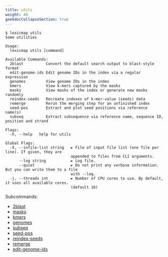```yaml
---
title: utils
weight: 40
geekdocCollapseSection: true
---
```


```plain
$ lexicmap utils
Some utilities

Usage:
  lexicmap utils [command]

Available Commands:
  2blast          Convert the default search output to blast-style format
  edit-genome-ids Edit genome IDs in the index via a regular expression
  genomes         View genome IDs in the index
  kmers           View k-mers captured by the masks
  masks           View masks of the index or generate new masks randomly
  reindex-seeds   Recreate indexes of k-mer-value (seeds) data
  remerge         Rerun the merging step for an unfinished index
  seed-pos        Extract and plot seed positions via reference name(s)
  subseq          Extract subsequence via reference name, sequence ID, position and strand

Flags:
  -h, --help   help for utils

Global Flags:
  -X, --infile-list string   ► File of input file list (one file per line). If given, they are
                             appended to files from CLI arguments.
      --log string           ► Log file.
      --quiet                ► Do not print any verbose information. But you can write them to a file
                             with --log.
  -j, --threads int          ► Number of CPU cores to use. By default, it uses all available cores.
                             (default 16)
```


Subcommands:

- [2blast](2blast/)
- [masks](masks/)
- [kmers](kmers/)
- [genomes](genomes/)
- [subseq](subseq/)
- [seed-pos](seed-pos/)
- [reindex-seeds](reindex-seeds/)
- [remerge](remerge/)
- [edit-genome-ids](edit-genome-ids/)

